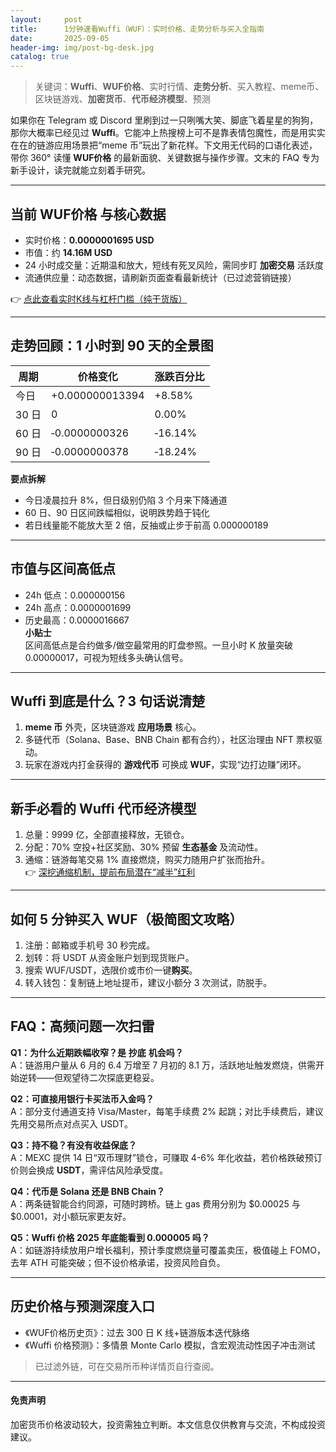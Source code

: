 ```yaml
---
layout:     post
title:      1分钟速看Wuffi（WUF）：实时价格、走势分析与买入全指南
date:       2025-09-05
header-img: img/post-bg-desk.jpg
catalog: true
---
```


> 关键词：**Wuffi**、**WUF价格**、实时行情、**走势分析**、买入教程、meme币、区块链游戏、**加密货币**、**代币经济模型**、预测

如果你在 Telegram 或 Discord 里刷到过一只咧嘴大笑、脚底飞着星星的狗狗，那你大概率已经见过 **Wuffi**。它能冲上热搜榜上可不是靠表情包魔性，而是用实实在在的链游应用场景把“meme 币”玩出了新花样。下文用无代码的口语化表述，带你 360° 读懂 **WUF价格** 的最新面貌、关键数据与操作步骤。文末的 FAQ 专为新手设计，读完就能立刻着手研究。

---

## 当前 **WUF价格** 与核心数据
- 实时价格：**0.0000001695 USD**
- 市值：约 **14.16M USD**
- 24 小时成交量：近期温和放大，短线有死叉风险，需同步盯 **加密交易** 活跃度
- 流通供应量：动态数据，请刷新页面查看最新统计（已过滤营销链接）

👉 [点此查看实时K线与杠杆门槛（纯干货版）](https://okxdog.com/)

---

## 走势回顾：1 小时到 90 天的全景图
| 周期 | 价格变化 | 涨跌百分比 |
| --- | --- | --- |
| 今日 | +0.000000013394 | +8.58% |
| 30 日 | 0 | 0.00% |
| 60 日 | ‑0.0000000326 | ‑16.14% |
| 90 日 | ‑0.0000000378 | ‑18.24% |

**要点拆解**
- 今日凌晨拉升 8%，但日级别仍陷 3 个月来下降通道
- 60 日、90 日区间跌幅相似，说明跌势趋于钝化
- 若日线量能不能放大至 2 倍，反抽或止步于前高 0.000000189

---

## 市值与区间高低点
- 24h 低点：0.000000156
- 24h 高点：0.0000001699  
- 历史最高：0.0000016667  
**小贴士**  
区间高低点是合约做多/做空最常用的盯盘参照。一旦小时 K 放量突破 0.00000017，可视为短线多头确认信号。

---

## Wuffi 到底是什么？3 句话说清楚
1. **meme 币** 外壳，区块链游戏 **应用场景** 核心。  
2. 多链代币（Solana、Base、BNB Chain 都有合约），社区治理由 NFT 票权驱动。  
3. 玩家在游戏内打金获得的 **游戏代币** 可换成 **WUF**，实现“边打边赚”闭环。

---

## 新手必看的 **Wuffi 代币经济模型**
1. 总量：9999 亿，全部直接释放，无锁仓。  
2. 分配：70% 空投+社区奖励、30% 预留 **生态基金** 及流动性。  
3. 通缩：链游每笔交易 1% 直接燃烧，购买力随用户扩张而抬升。  
👉 [深挖通缩机制，提前布局潜在“减半”红利](https://okxdog.com/)

---

## 如何 5 分钟买入 WUF（极简图文攻略）
1. 注册：邮箱或手机号 30 秒完成。  
2. 划转：将 USDT 从资金账户划到现货账户。  
3. 搜索 WUF/USDT，选限价或市价一键**购买**。  
4. 转入钱包：复制链上地址提币，建议小额分 3 次测试，防脱手。

---

## FAQ：高频问题一次扫雷

**Q1：为什么近期跌幅收窄？是** **抄底** **机会吗？**  
A：链游用户量从 6 月的 6.4 万增至 7 月初的 8.1 万，活跃地址触发燃烧，供需开始逆转——但观望待二次探底更稳妥。

**Q2：可直接用银行卡买法币入金吗？**  
A：部分支付通道支持 Visa/Master，每笔手续费 2% 起跳；对比手续费后，建议先用交易所点对点买入 USDT。

**Q3：持不稳？有没有收益保底？**  
A：MEXC 提供 14 日“双币理财”锁仓，可赚取 4-6% 年化收益，若价格跌破预订价则会换成 **USDT**，需评估风险承受度。

**Q4：代币是 Solana 还是 BNB Chain？**  
A：两条链智能合约同源，可随时跨桥。链上 gas 费用分别为 $0.00025 与 $0.0001，对小额玩家更友好。

**Q5：Wuffi 价格 2025 年底能看到 0.000005 吗？**  
A：如链游持续放用户增长福利，预计季度燃烧量可覆盖卖压，极值碰上 FOMO，去年 ATH 可能突破；但不设价格承诺，投资风险自负。

---

## 历史价格与预测深度入口
- 《WUF价格历史页》：过去 300 日 K 线+链游版本迭代脉络
- 《Wuffi 价格预测》：多情景 Monte Carlo 模拟，含宏观流动性因子冲击测试
> 已过滤外链，可在交易所币种详情页自行查阅。

---

#### 免责声明
加密货币价格波动较大，投资需独立判断。本文信息仅供教育与交流，不构成投资建议。